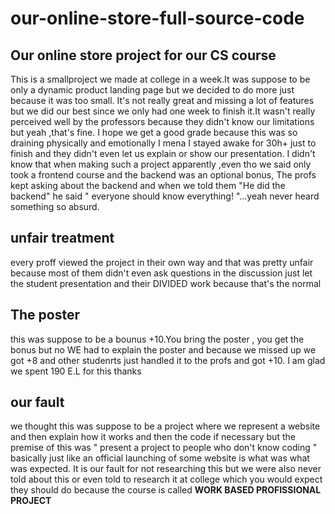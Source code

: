 # our-online-store-full-source-code
## Our online store project for our CS course
This is a smallproject we made at college in a week.It was suppose to be only a dynamic product landing page but we decided to do more just because it was too small. It's not really great and missing a lot of features but we did our best since we only had one week to finish it.It wasn't really perceived well by the professors because they didn't know our limitations but yeah ,that's fine.
I hope we get a good grade because this was so draining physically and emotionally I mena I stayed awake for 30h+ just to finish and they didn't even let us explain or show our presentation. I didn't know that when making such a project apparently ,even tho we said only took a frontend course and the backend was an optional bonus, The profs kept asking about the backend and when we told them "He did the backend" he said " everyone should know everything! "...yeah never heard something so absurd.
## unfair treatment
every proff viewed the project in their own way and that was pretty unfair because most of them didn't even ask questions in the discussion just let the student presentation and their DIVIDED work because that's the normal

## The poster
this was suppose to be a bounus +10.You bring the poster , you get the bonus but no WE had to explain the poster and because we missed up we got +8 and other studenrts just handled it to the profs and got +10. I am glad we spent 190 E.L for this thanks

## our fault
we thought this was suppose to be a project where we represent a website and then explain how it works and then the code if necessary but the premise of this was " present a project to people who don't know coding "  basically just like an official launching of some website is what was what was expected. It is our fault for not researching this but we were also never told about this or even told to research it at college which you would expect they should do because the course is called **WORK BASED PROFISSIONAL PROJECT**
